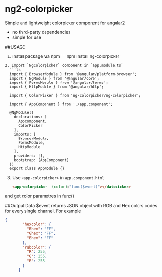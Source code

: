 # ng2-colorpicker

Simple and lightweight colorpicker component for angular2

* no third-party dependencies
* simple for use

##USAGE
1. install package via npm ```
npm install ng-colorpicker
```
2. Import `NgColorpicker` component in `app.module.ts`
  ```ts
  import { BrowserModule } from '@angular/platform-browser';
  import { NgModule } from '@angular/core';
  import { FormsModule } from '@angular/forms';
  import { HttpModule } from '@angular/http';
  
  import { ColorPicker } from 'ng-colorpicker/ng-colorpicker';

  import { AppComponent } from './app.component';
  
  @NgModule({
    declarations: [
      Appcomponent,
      ColorPicker
    ],
    imports: [
      BrowserModule,
      FormsModule,
      HttpModule
    ],
    providers: [],
    bootstrap: [AppComponent]
  })
  export class AppModule {}
  ```
3. Use `<app-colorpicker>` in `app.component.html`
     ```html
     <app-colorpicker  (color)="func($event)"></datepicker>
     ```
and get color parametres in func()

##Output Data
$event returns JSON object with RGB and Hex colors codes for every single channel. For example
```json
{
        "hexcolor": {
          "Rhex": "FF",
          "Ghex": "FF",
          "Bhex": "FF"
        },
        "rgbcolor": {
          "R": 255,
          "G": 255,
          "B": 255
        }
      }
```
